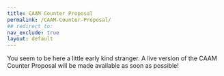 ```yaml
---
title: CAAM Counter Proposal
permalink: /CAAM-Counter-Proposal/
## redirect_to: 
nav_exclude: true
layout: default
---
```


You seem to be here a little early kind stranger. A live version of the CAAM Counter Proposal will be made available as soon as possible! 
